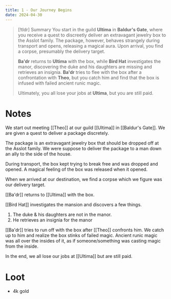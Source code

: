 ```yaml
---
title: 1 - Our Journey Begins
date: 2024-04-30
---
```

> [!tldr] Summary
> You start in the guild **Ultima** in **Baldur's Gate**, where you receive a quest to discreetly deliver an extravagant jewelry box to the Asslot family. The package, however, behaves strangely during transport and opens, releasing a magical aura. Upon arrival, you find a corpse, presumably the delivery target.
>
> **Ba'dr** returns to **Ultima** with the box, while **Bird Hat** investigates the manor, discovering the duke and his daughters are missing and retrieves an insignia. **Ba'dr** tries to flee with the box after a confrontation with **Theo**, but you catch him and find that the box is infused with failed ancient runic magic.
> 
 >Ultimately, you all lose your jobs at **Ultima**, but you are still paid.
# Notes

We start out meeting [[Theo]] at our guild [[Ultima]] in [[Baldur's Gate]]. We are given a quest to deliver a package discretely. 

The package is an extravagant jewelry box that should be dropped off at the Asslot family. We were suppose to deliver the package to a man down an ally to the side of the house.

During transport, the box kept trying to break free and was dropped and opened. A magical feeling of the box was released when it opened. 

When we arrived at our destination, we find a corpse which we figure was our delivery target.

[[Ba'dr]] returns to [[Ultima]] with the box.

[[Bird Hat]] investigates the mansion and discovers a few things.
1. The duke & his daughters are not in the manor.
2. He retrieves an insignia for the manor

[[Ba'dr]] tries to run off with the box after [[Theo]] confronts him. We catch up to him and realize the box stinks of failed magic. Ancient runic magic was all over the insides of it, as if someone/something was casting magic from the inside.

In the end, we all lose our jobs at [[Ultima]] but are still paid.

# Loot

* 4k gold